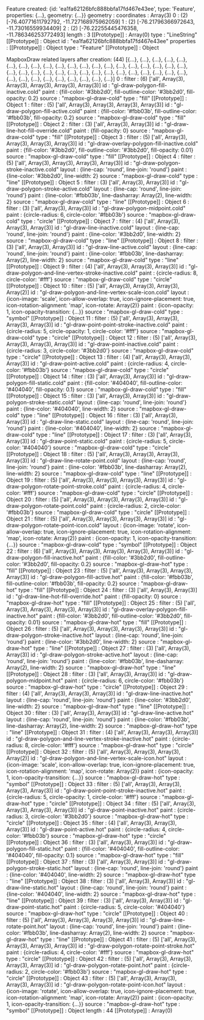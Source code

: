 Feature created: 
{id: 'ea1fa62126bfc888bbfa17fd467e43ee', type: 'Feature', properties: {…}, geometry: {…}}
geometry
: 
coordinates
: 
Array(3)
0
: 
(2) [-76.40771611792792, -11.727168975962059]
1
: 
(2) [-76.21796366972643, -11.73016559934409]
2
: 
(2) [-76.22255445476358, -11.786346253772493]
length
: 
3
[[Prototype]]
: 
Array(0)
type
: 
"LineString"
[[Prototype]]
: 
Object
id
: 
"ea1fa62126bfc888bbfa17fd467e43ee"
properties
: 
[[Prototype]]
: 
Object
type
: 
"Feature"
[[Prototype]]
: 
Object

MapboxDraw related layers after creation: 
(44) [{…}, {…}, {…}, {…}, {…}, {…}, {…}, {…}, {…}, {…}, {…}, {…}, {…}, {…}, {…}, {…}, {…}, {…}, {…}, {…}, {…}, {…}, {…}, {…}, {…}, {…}, {…}, {…}, {…}, {…}, {…}, {…}, {…}, {…}, {…}, {…}, {…}, {…}, {…}, {…}, {…}, {…}, {…}, {…}]
0
: 
filter
: 
(6) ['all', Array(3), Array(3), Array(3), Array(3), Array(3)]
id
: 
"gl-draw-polygon-fill-inactive.cold"
paint
: 
{fill-color: '#3bb2d0', fill-outline-color: '#3bb2d0', fill-opacity: 0.2}
source
: 
"mapbox-gl-draw-cold"
type
: 
"fill"
[[Prototype]]
: 
Object
1
: 
filter
: 
(5) ['all', Array(3), Array(3), Array(3), Array(3)]
id
: 
"gl-draw-polygon-fill-active.cold"
paint
: 
{fill-color: '#fbb03b', fill-outline-color: '#fbb03b', fill-opacity: 0.2}
source
: 
"mapbox-gl-draw-cold"
type
: 
"fill"
[[Prototype]]
: 
Object
2
: 
filter
: 
(3) ['all', Array(3), Array(3)]
id
: 
"gl-draw-line-hot-fill-override.cold"
paint
: 
{fill-opacity: 0}
source
: 
"mapbox-gl-draw-cold"
type
: 
"fill"
[[Prototype]]
: 
Object
3
: 
filter
: 
(5) ['all', Array(3), Array(3), Array(3), Array(3)]
id
: 
"gl-draw-overlay-polygon-fill-inactive.cold"
paint
: 
{fill-color: '#3bb2d0', fill-outline-color: '#3bb2d0', fill-opacity: 0.01}
source
: 
"mapbox-gl-draw-cold"
type
: 
"fill"
[[Prototype]]
: 
Object
4
: 
filter
: 
(5) ['all', Array(3), Array(3), Array(3), Array(3)]
id
: 
"gl-draw-polygon-stroke-inactive.cold"
layout
: 
{line-cap: 'round', line-join: 'round'}
paint
: 
{line-color: '#3bb2d0', line-width: 2}
source
: 
"mapbox-gl-draw-cold"
type
: 
"line"
[[Prototype]]
: 
Object
5
: 
filter
: 
(3) ['all', Array(3), Array(3)]
id
: 
"gl-draw-polygon-stroke-active.cold"
layout
: 
{line-cap: 'round', line-join: 'round'}
paint
: 
{line-color: '#fbb03b', line-dasharray: Array(2), line-width: 2}
source
: 
"mapbox-gl-draw-cold"
type
: 
"line"
[[Prototype]]
: 
Object
6
: 
filter
: 
(3) ['all', Array(3), Array(3)]
id
: 
"gl-draw-polygon-midpoint.cold"
paint
: 
{circle-radius: 6, circle-color: '#fbb03b'}
source
: 
"mapbox-gl-draw-cold"
type
: 
"circle"
[[Prototype]]
: 
Object
7
: 
filter
: 
(4) ['all', Array(3), Array(3), Array(3)]
id
: 
"gl-draw-line-inactive.cold"
layout
: 
{line-cap: 'round', line-join: 'round'}
paint
: 
{line-color: '#3bb2d0', line-width: 2}
source
: 
"mapbox-gl-draw-cold"
type
: 
"line"
[[Prototype]]
: 
Object
8
: 
filter
: 
(3) ['all', Array(3), Array(3)]
id
: 
"gl-draw-line-active.cold"
layout
: 
{line-cap: 'round', line-join: 'round'}
paint
: 
{line-color: '#fbb03b', line-dasharray: Array(2), line-width: 2}
source
: 
"mapbox-gl-draw-cold"
type
: 
"line"
[[Prototype]]
: 
Object
9
: 
filter
: 
(4) ['all', Array(3), Array(3), Array(3)]
id
: 
"gl-draw-polygon-and-line-vertex-stroke-inactive.cold"
paint
: 
{circle-radius: 8, circle-color: '#fff'}
source
: 
"mapbox-gl-draw-cold"
type
: 
"circle"
[[Prototype]]
: 
Object
10
: 
filter
: 
(5) ['all', Array(3), Array(3), Array(3), Array(2)]
id
: 
"gl-draw-polygon-and-line-vertex-scale-icon.cold"
layout
: 
{icon-image: 'scale', icon-allow-overlap: true, icon-ignore-placement: true, icon-rotation-alignment: 'map', icon-rotate: Array(2)}
paint
: 
{icon-opacity: 1, icon-opacity-transition: {…}}
source
: 
"mapbox-gl-draw-cold"
type
: 
"symbol"
[[Prototype]]
: 
Object
11
: 
filter
: 
(5) ['all', Array(3), Array(3), Array(3), Array(3)]
id
: 
"gl-draw-point-point-stroke-inactive.cold"
paint
: 
{circle-radius: 5, circle-opacity: 1, circle-color: '#fff'}
source
: 
"mapbox-gl-draw-cold"
type
: 
"circle"
[[Prototype]]
: 
Object
12
: 
filter
: 
(5) ['all', Array(3), Array(3), Array(3), Array(3)]
id
: 
"gl-draw-point-inactive.cold"
paint
: 
{circle-radius: 3, circle-color: '#3bb2d0'}
source
: 
"mapbox-gl-draw-cold"
type
: 
"circle"
[[Prototype]]
: 
Object
13
: 
filter
: 
(4) ['all', Array(3), Array(3), Array(3)]
id
: 
"gl-draw-point-active.cold"
paint
: 
{circle-radius: 4, circle-color: '#fbb03b'}
source
: 
"mapbox-gl-draw-cold"
type
: 
"circle"
[[Prototype]]
: 
Object
14
: 
filter
: 
(3) ['all', Array(3), Array(3)]
id
: 
"gl-draw-polygon-fill-static.cold"
paint
: 
{fill-color: '#404040', fill-outline-color: '#404040', fill-opacity: 0.1}
source
: 
"mapbox-gl-draw-cold"
type
: 
"fill"
[[Prototype]]
: 
Object
15
: 
filter
: 
(3) ['all', Array(3), Array(3)]
id
: 
"gl-draw-polygon-stroke-static.cold"
layout
: 
{line-cap: 'round', line-join: 'round'}
paint
: 
{line-color: '#404040', line-width: 2}
source
: 
"mapbox-gl-draw-cold"
type
: 
"line"
[[Prototype]]
: 
Object
16
: 
filter
: 
(3) ['all', Array(3), Array(3)]
id
: 
"gl-draw-line-static.cold"
layout
: 
{line-cap: 'round', line-join: 'round'}
paint
: 
{line-color: '#404040', line-width: 2}
source
: 
"mapbox-gl-draw-cold"
type
: 
"line"
[[Prototype]]
: 
Object
17
: 
filter
: 
(3) ['all', Array(3), Array(3)]
id
: 
"gl-draw-point-static.cold"
paint
: 
{circle-radius: 5, circle-color: '#404040'}
source
: 
"mapbox-gl-draw-cold"
type
: 
"circle"
[[Prototype]]
: 
Object
18
: 
filter
: 
(5) ['all', Array(3), Array(3), Array(3), Array(3)]
id
: 
"gl-draw-line-rotate-point.cold"
layout
: 
{line-cap: 'round', line-join: 'round'}
paint
: 
{line-color: '#fbb03b', line-dasharray: Array(2), line-width: 2}
source
: 
"mapbox-gl-draw-cold"
type
: 
"line"
[[Prototype]]
: 
Object
19
: 
filter
: 
(5) ['all', Array(3), Array(3), Array(3), Array(3)]
id
: 
"gl-draw-polygon-rotate-point-stroke.cold"
paint
: 
{circle-radius: 4, circle-color: '#fff'}
source
: 
"mapbox-gl-draw-cold"
type
: 
"circle"
[[Prototype]]
: 
Object
20
: 
filter
: 
(5) ['all', Array(3), Array(3), Array(3), Array(3)]
id
: 
"gl-draw-polygon-rotate-point.cold"
paint
: 
{circle-radius: 2, circle-color: '#fbb03b'}
source
: 
"mapbox-gl-draw-cold"
type
: 
"circle"
[[Prototype]]
: 
Object
21
: 
filter
: 
(5) ['all', Array(3), Array(3), Array(3), Array(3)]
id
: 
"gl-draw-polygon-rotate-point-icon.cold"
layout
: 
{icon-image: 'rotate', icon-allow-overlap: true, icon-ignore-placement: true, icon-rotation-alignment: 'map', icon-rotate: Array(2)}
paint
: 
{icon-opacity: 1, icon-opacity-transition: {…}}
source
: 
"mapbox-gl-draw-cold"
type
: 
"symbol"
[[Prototype]]
: 
Object
22
: 
filter
: 
(6) ['all', Array(3), Array(3), Array(3), Array(3), Array(3)]
id
: 
"gl-draw-polygon-fill-inactive.hot"
paint
: 
{fill-color: '#3bb2d0', fill-outline-color: '#3bb2d0', fill-opacity: 0.2}
source
: 
"mapbox-gl-draw-hot"
type
: 
"fill"
[[Prototype]]
: 
Object
23
: 
filter
: 
(5) ['all', Array(3), Array(3), Array(3), Array(3)]
id
: 
"gl-draw-polygon-fill-active.hot"
paint
: 
{fill-color: '#fbb03b', fill-outline-color: '#fbb03b', fill-opacity: 0.2}
source
: 
"mapbox-gl-draw-hot"
type
: 
"fill"
[[Prototype]]
: 
Object
24
: 
filter
: 
(3) ['all', Array(3), Array(3)]
id
: 
"gl-draw-line-hot-fill-override.hot"
paint
: 
{fill-opacity: 0}
source
: 
"mapbox-gl-draw-hot"
type
: 
"fill"
[[Prototype]]
: 
Object
25
: 
filter
: 
(5) ['all', Array(3), Array(3), Array(3), Array(3)]
id
: 
"gl-draw-overlay-polygon-fill-inactive.hot"
paint
: 
{fill-color: '#3bb2d0', fill-outline-color: '#3bb2d0', fill-opacity: 0.01}
source
: 
"mapbox-gl-draw-hot"
type
: 
"fill"
[[Prototype]]
: 
Object
26
: 
filter
: 
(5) ['all', Array(3), Array(3), Array(3), Array(3)]
id
: 
"gl-draw-polygon-stroke-inactive.hot"
layout
: 
{line-cap: 'round', line-join: 'round'}
paint
: 
{line-color: '#3bb2d0', line-width: 2}
source
: 
"mapbox-gl-draw-hot"
type
: 
"line"
[[Prototype]]
: 
Object
27
: 
filter
: 
(3) ['all', Array(3), Array(3)]
id
: 
"gl-draw-polygon-stroke-active.hot"
layout
: 
{line-cap: 'round', line-join: 'round'}
paint
: 
{line-color: '#fbb03b', line-dasharray: Array(2), line-width: 2}
source
: 
"mapbox-gl-draw-hot"
type
: 
"line"
[[Prototype]]
: 
Object
28
: 
filter
: 
(3) ['all', Array(3), Array(3)]
id
: 
"gl-draw-polygon-midpoint.hot"
paint
: 
{circle-radius: 6, circle-color: '#fbb03b'}
source
: 
"mapbox-gl-draw-hot"
type
: 
"circle"
[[Prototype]]
: 
Object
29
: 
filter
: 
(4) ['all', Array(3), Array(3), Array(3)]
id
: 
"gl-draw-line-inactive.hot"
layout
: 
{line-cap: 'round', line-join: 'round'}
paint
: 
{line-color: '#3bb2d0', line-width: 2}
source
: 
"mapbox-gl-draw-hot"
type
: 
"line"
[[Prototype]]
: 
Object
30
: 
filter
: 
(3) ['all', Array(3), Array(3)]
id
: 
"gl-draw-line-active.hot"
layout
: 
{line-cap: 'round', line-join: 'round'}
paint
: 
{line-color: '#fbb03b', line-dasharray: Array(2), line-width: 2}
source
: 
"mapbox-gl-draw-hot"
type
: 
"line"
[[Prototype]]
: 
Object
31
: 
filter
: 
(4) ['all', Array(3), Array(3), Array(3)]
id
: 
"gl-draw-polygon-and-line-vertex-stroke-inactive.hot"
paint
: 
{circle-radius: 8, circle-color: '#fff'}
source
: 
"mapbox-gl-draw-hot"
type
: 
"circle"
[[Prototype]]
: 
Object
32
: 
filter
: 
(5) ['all', Array(3), Array(3), Array(3), Array(2)]
id
: 
"gl-draw-polygon-and-line-vertex-scale-icon.hot"
layout
: 
{icon-image: 'scale', icon-allow-overlap: true, icon-ignore-placement: true, icon-rotation-alignment: 'map', icon-rotate: Array(2)}
paint
: 
{icon-opacity: 1, icon-opacity-transition: {…}}
source
: 
"mapbox-gl-draw-hot"
type
: 
"symbol"
[[Prototype]]
: 
Object
33
: 
filter
: 
(5) ['all', Array(3), Array(3), Array(3), Array(3)]
id
: 
"gl-draw-point-point-stroke-inactive.hot"
paint
: 
{circle-radius: 5, circle-opacity: 1, circle-color: '#fff'}
source
: 
"mapbox-gl-draw-hot"
type
: 
"circle"
[[Prototype]]
: 
Object
34
: 
filter
: 
(5) ['all', Array(3), Array(3), Array(3), Array(3)]
id
: 
"gl-draw-point-inactive.hot"
paint
: 
{circle-radius: 3, circle-color: '#3bb2d0'}
source
: 
"mapbox-gl-draw-hot"
type
: 
"circle"
[[Prototype]]
: 
Object
35
: 
filter
: 
(4) ['all', Array(3), Array(3), Array(3)]
id
: 
"gl-draw-point-active.hot"
paint
: 
{circle-radius: 4, circle-color: '#fbb03b'}
source
: 
"mapbox-gl-draw-hot"
type
: 
"circle"
[[Prototype]]
: 
Object
36
: 
filter
: 
(3) ['all', Array(3), Array(3)]
id
: 
"gl-draw-polygon-fill-static.hot"
paint
: 
{fill-color: '#404040', fill-outline-color: '#404040', fill-opacity: 0.1}
source
: 
"mapbox-gl-draw-hot"
type
: 
"fill"
[[Prototype]]
: 
Object
37
: 
filter
: 
(3) ['all', Array(3), Array(3)]
id
: 
"gl-draw-polygon-stroke-static.hot"
layout
: 
{line-cap: 'round', line-join: 'round'}
paint
: 
{line-color: '#404040', line-width: 2}
source
: 
"mapbox-gl-draw-hot"
type
: 
"line"
[[Prototype]]
: 
Object
38
: 
filter
: 
(3) ['all', Array(3), Array(3)]
id
: 
"gl-draw-line-static.hot"
layout
: 
{line-cap: 'round', line-join: 'round'}
paint
: 
{line-color: '#404040', line-width: 2}
source
: 
"mapbox-gl-draw-hot"
type
: 
"line"
[[Prototype]]
: 
Object
39
: 
filter
: 
(3) ['all', Array(3), Array(3)]
id
: 
"gl-draw-point-static.hot"
paint
: 
{circle-radius: 5, circle-color: '#404040'}
source
: 
"mapbox-gl-draw-hot"
type
: 
"circle"
[[Prototype]]
: 
Object
40
: 
filter
: 
(5) ['all', Array(3), Array(3), Array(3), Array(3)]
id
: 
"gl-draw-line-rotate-point.hot"
layout
: 
{line-cap: 'round', line-join: 'round'}
paint
: 
{line-color: '#fbb03b', line-dasharray: Array(2), line-width: 2}
source
: 
"mapbox-gl-draw-hot"
type
: 
"line"
[[Prototype]]
: 
Object
41
: 
filter
: 
(5) ['all', Array(3), Array(3), Array(3), Array(3)]
id
: 
"gl-draw-polygon-rotate-point-stroke.hot"
paint
: 
{circle-radius: 4, circle-color: '#fff'}
source
: 
"mapbox-gl-draw-hot"
type
: 
"circle"
[[Prototype]]
: 
Object
42
: 
filter
: 
(5) ['all', Array(3), Array(3), Array(3), Array(3)]
id
: 
"gl-draw-polygon-rotate-point.hot"
paint
: 
{circle-radius: 2, circle-color: '#fbb03b'}
source
: 
"mapbox-gl-draw-hot"
type
: 
"circle"
[[Prototype]]
: 
Object
43
: 
filter
: 
(5) ['all', Array(3), Array(3), Array(3), Array(3)]
id
: 
"gl-draw-polygon-rotate-point-icon.hot"
layout
: 
{icon-image: 'rotate', icon-allow-overlap: true, icon-ignore-placement: true, icon-rotation-alignment: 'map', icon-rotate: Array(2)}
paint
: 
{icon-opacity: 1, icon-opacity-transition: {…}}
source
: 
"mapbox-gl-draw-hot"
type
: 
"symbol"
[[Prototype]]
: 
Object
length
: 
44
[[Prototype]]
: 
Array(0)